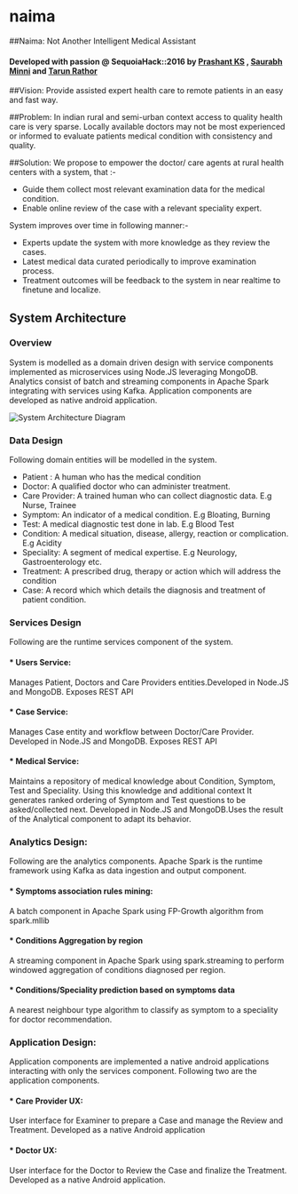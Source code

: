 # naima
##Naima: Not Another Intelligent Medical Assistant   

#### Developed with passion @ SequoiaHack::2016 by [Prashant KS](https://in.linkedin.com/in/ksprash) , [Saurabh Minni](https://in.linkedin.com/in/100rabh) and [Tarun Rathor](https://in.linkedin.com/in/tarun-rathor-173aa64)

##Vision:
Provide assisted expert health care to remote patients in an easy and fast way.

##Problem:
In indian rural and semi-urban context access to quality health care is very sparse.
Locally available doctors may not be most experienced or informed to evaluate patients medical
condition with consistency and quality.

##Solution:
We propose to empower the doctor/ care agents at rural health centers with a system, that :-
* Guide them collect most relevant examination data for the medical condition.
* Enable online review of the case with a relevant speciality expert.

System improves over time in following manner:-
* Experts update the system with more knowledge as they review the cases.
* Latest medical data curated periodically to improve examination process.
* Treatment outcomes will be feedback to the system in near realtime to finetune and localize.

## System Architecture

### Overview
System is modelled as a domain driven design with service components implemented as microservices using Node.JS leveraging MongoDB. Analytics consist of batch and streaming components in Apache Spark integrating with services using Kafka. Application components are developed as native android application.

![System Architecture Diagram](https://github.com/tarunjr/naima/blob/master/docs/Naima_System_Architecture.jpg)

### Data Design
Following domain entities will be modelled in the system.
* Patient : A human who has the medical condition
* Doctor: A qualified doctor who can administer treatment.
* Care Provider: A trained human who can collect diagnostic data. E.g Nurse, Trainee
* Symptom: An indicator of a medical condition. E.g Bloating, Burning
* Test: A medical diagnostic test done in lab. E.g Blood Test
* Condition: A medical situation, disease, allergy, reaction or complication. E.g  Acidity
* Speciality: A segment of medical expertise. E.g  Neurology, Gastroenterology etc.
* Treatment: A prescribed drug, therapy or action which will address the condition
* Case: A record which which details the diagnosis and treatment of patient condition.

### Services Design
Following are the runtime services component of the system.

#### * Users Service:
Manages Patient, Doctors and  Care Providers entities.Developed in Node.JS and MongoDB. Exposes REST API

#### * Case Service:
Manages Case entity and workflow between Doctor/Care Provider. Developed in Node.JS and MongoDB. Exposes REST API
    
#### * Medical Service:
Maintains a repository of medical knowledge about Condition, Symptom, Test and Speciality. Using this knowledge and additional context It generates ranked ordering of Symptom and Test questions to be asked/collected next. Developed in Node.JS and MongoDB.Uses the result of the Analytical component to adapt its behavior.
    
### Analytics Design:
Following are the analytics components. Apache Spark is the runtime framework using Kafka as data ingestion and output
component.

#### * Symptoms association rules mining:
A batch component in Apache Spark using FP-Growth algorithm from spark.mllib
#### * Conditions Aggregation by region
A streaming component in Apache Spark using spark.streaming to perform windowed aggregation of conditions diagnosed per region.
#### * Conditions/Speciality prediction based on symptoms data
A nearest neighbour type algorithm to classify as symptom to a speciality for doctor recommendation.


### Application Design:
Application components are implemented a native android applications interacting with only the services component.
Following two are the application components.

#### * Care Provider UX:  
User interface for Examiner to prepare a Case and manage the Review and Treatment. Developed as a native Android application

#### * Doctor UX:
User interface for the Doctor to Review the Case and finalize the Treatment.
Developed as a native Android application.
